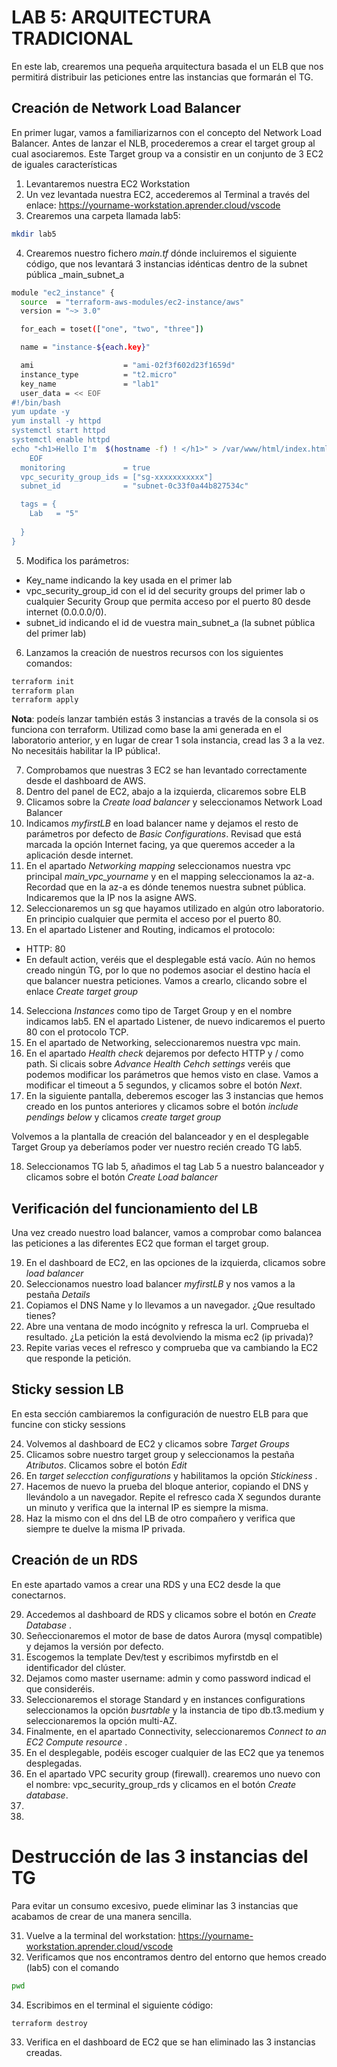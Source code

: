 # LAB 5: ARQUITECTURA TRADICIONAL

En este lab, crearemos una pequeña arquitectura basada el un ELB que nos permitirá distribuir las peticiones entre las instancias que formarán el TG.


## Creación de Network Load Balancer

En primer lugar, vamos a familiarizarnos con el concepto del Network Load Balancer. Antes de lanzar el NLB, procederemos a crear el target group al cual asociaremos. Este Target group va a consistir en un conjunto de 3 EC2 de iguales características

1. Levantaremos nuestra EC2 Workstation
2. Un vez levantada nuestra EC2, accederemos al Terminal a través del enlace: https://yourname-workstation.aprender.cloud/vscode
3. Crearemos una carpeta llamada lab5:
```bash
mkdir lab5
```
4. Crearemos nuestro fichero _main.tf_ dónde incluiremos el siguiente código, que nos levantará 3 instancias idénticas dentro de la subnet pública _main_subnet_a
```bash
module "ec2_instance" {
  source  = "terraform-aws-modules/ec2-instance/aws"
  version = "~> 3.0"

  for_each = toset(["one", "two", "three"])

  name = "instance-${each.key}"

  ami                    = "ami-02f3f602d23f1659d"
  instance_type          = "t2.micro"
  key_name               = "lab1"
  user_data = << EOF
#!/bin/bash
yum update -y
yum install -y httpd
systemctl start httpd
systemctl enable httpd
echo "<h1>Hello I'm  $(hostname -f) ! </h1>" > /var/www/html/index.html
	EOF
  monitoring             = true
  vpc_security_group_ids = ["sg-xxxxxxxxxxx"]  
  subnet_id              = "subnet-0c33f0a44b827534c"

  tags = {
    Lab   = "5"
    
  }
}
```
5. Modifica los parámetros: 
* Key_name indicando la key usada en el primer lab
* vpc_security_group_id con el id del security groups del primer lab o cualquier Security Group que permita acceso por el puerto 80 desde internet (0.0.0.0/0).
* subnet_id indicando el id de vuestra main_subnet_a (la subnet pública del primer lab)

6. Lanzamos la creación de nuestros recursos con los siguientes comandos:
```bash
terraform init
terraform plan
terraform apply
```
**Nota**: podeís lanzar también estás 3 instancias a través de la consola si os funciona con terraform. Utilizad como base la ami generada en el laboratorio anterior, y en lugar de crear 1 sola instancia, cread las 3 a la vez. No necesitáis habilitar la IP pública!.

7. Comprobamos que nuestras 3 EC2 se han levantado correctamente desde el dashboard de AWS.
8. Dentro del panel de EC2, abajo a la izquierda, clicaremos sobre ELB
9. Clicamos sobre la _Create load balancer_ y seleccionamos Network Load Balancer
10. Indicamos _myfirstLB_ en load balancer name y dejamos el resto de parámetros por defecto de _Basic Configurations_. Revisad que está marcada la opción Internet facing, ya que queremos acceder a la aplicación desde internet.
11. En el apartado _Networking mapping_ seleccionamos nuestra vpc principal _main_vpc_yourname_ y en el mapping seleccionamos la az-a. Recordad que en la az-a es dónde tenemos nuestra subnet pública. Indicaremos que la IP nos la asigne AWS.
12. Seleccionaremos un sg que hayamos utilizado en algún otro laboratorio. En principio cualquier que permita el acceso por el puerto 80.
13. En el apartado Listener and Routing, indicamos el protocolo:
* HTTP: 80
* En default action, veréis que el desplegable está vacío. Aún no hemos creado ningún TG, por lo que no podemos asociar el destino hacía el que balancer nuestra peticiones. Vamos a crearlo, clicando sobre el enlace _Create target group_
14. Selecciona _Instances_ como tipo de Target Group y en el nombre indicamos lab5. EN el apartado Listener, de nuevo indicaremos el puerto 80 con el protocolo TCP.
15. En el apartado de Networking, seleccionaremos nuestra vpc main.
16. En el apartado _Health check_ dejaremos por defecto HTTP y / como path. Si clicais sobre _Advance Health Cehch settings_ veréis que podemos modificar los parámetros que hemos visto en clase. Vamos a modificar el timeout a 5 segundos, y clicamos sobre el botón _Next_.
17. En la siguiente pantalla, deberemos escoger las 3 instancias que hemos creado en los puntos anteriores y clicamos sobre el botón _include pendings below_ y clicamos _create target group_

Volvemos a la plantalla de creación del balanceador y en el desplegable Target Group ya deberíamos poder ver nuestro recién creado TG lab5.

18. Seleccionamos TG lab 5, añadimos el tag Lab 5 a nuestro balanceador y clicamos sobre el botón _Create Load balancer_

## Verificación del funcionamiento del LB

Una vez creado nuestro load balancer, vamos a comprobar como balancea las peticiones a las diferentes EC2 que forman el target group.

19. En el dashboard de EC2, en las opciones de la izquierda, clicamos sobre _load balancer_
20. Seleccionamos nuestro load balancer _myfirstLB_ y nos vamos a la pestaña _Details_
21. Copiamos el DNS Name y lo llevamos a un navegador. ¿Que resultado tienes?
22. Abre una ventana de modo incógnito y refresca la url. Comprueba el resultado. ¿La petición la está devolviendo la misma ec2 (ip privada)? 
23. Repite varias veces el refresco y comprueba que va cambiando la EC2 que responde la petición.

## Sticky session LB

En esta sección cambiaremos la configuración de nuestro ELB para que funcine con sticky sessions

24. Volvemos al dashboard de EC2 y clicamos sobre _Target Groups_ 
25. Clicamos sobre nuestro target group y seleccionamos la pestaña _Atributos_. Clicamos sobre el botón _Edit_
26. En _target selecction configurations_ y habilitamos la opción _Stickiness_ . 
27. Hacemos de nuevo la prueba del bloque anterior, copiando el DNS y llevándolo a un navegador. Repite el refresco cada X segundos durante un minuto y verifica que la internal IP es siempre la misma.
28. Haz la mismo con el dns del LB de otro compañero y verifica que siempre te duelve la misma IP privada.

## Creación de un RDS

En este apartado vamos a crear una RDS y una EC2 desde la que conectarnos.

29. Accedemos al dashboard de RDS y clicamos sobre el botón en _Create Database_ .
30. Señeccionaremos el motor de base de datos Aurora (mysql compatible) y dejamos la versión por defecto.
31. Escogemos la template Dev/test y escribimos myfirstdb en el identificador del clúster.
32. Dejamos como master username: admin y como password indicad el que consideréis.
33. Seleccionaremos el storage Standard y en instances configurations seleccionamos la opción _busrtable_ y la instancia de tipo db.t3.medium y seleccionaremos la opción multi-AZ.
34. Finalmente, en el apartado Connectivity, seleccionaremos _Connect to an EC2 Compute resource_ .
35. En el desplegable, podéis escoger cualquier de las EC2 que ya tenemos desplegadas.
36. En el apartado VPC security group (firewall). crearemos uno nuevo con el nombre: vpc_security_group_rds y clicamos en el botón _Create database_.
37. 
38. 

# Destrucción de las 3 instancias del TG

Para evitar un consumo excesivo, puede eliminar las 3 instancias que acabamos de crear de una manera sencilla.

31. Vuelve a la terminal del workstation: https://yourname-workstation.aprender.cloud/vscode
32. Verificamos que nos encontramos dentro del entorno que hemos creado (lab5) con el comando 
```bash
pwd
```
34. Escribimos en el terminal el siguiente código:
```bash
terraform destroy
```
33. Verifica en el dashboard de EC2 que se han eliminado las 3 instancias creadas.



